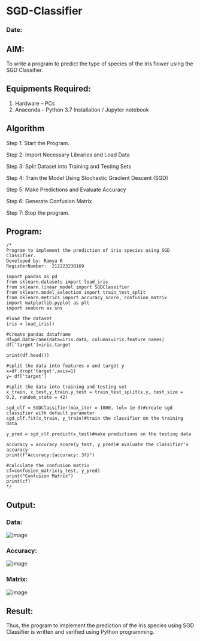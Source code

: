 # SGD-Classifier
### Date:
## AIM:
To write a program to predict the type of species of the Iris flower using the SGD Classifier.

## Equipments Required:
1. Hardware – PCs
2. Anaconda – Python 3.7 Installation / Jupyter notebook

## Algorithm
Step 1: Start the Program.

Step 2: Import Necessary Libraries and Load Data

Step 3: Split Dataset into Training and Testing Sets

Step 4: Train the Model Using Stochastic Gradient Descent (SGD)

Step 5: Make Predictions and Evaluate Accuracy

Step 6: Generate Confusion Matrix

Step 7: Stop the program.
## Program:
```
/*
Program to implement the prediction of iris species using SGD Classifier.
Developed by: Ramya R
RegisterNumber:  212223230169

import pandas as pd
from sklearn.datasets import load_iris
from sklearn.linear_model import SGDClassifier
from sklearn.model_selection import train_test_split
from sklearn.metrics import accuracy_score, confusion_matrix
import matplotlib.pyplot as plt
import seaborn as sns

#load the dataset
iris = load_iris()

#create pandas dataframe
df=pd.DataFrame(data=iris.data, columns=iris.feature_names)
df['target']=iris.target

print(df.head())

#split the data into features x and target y
x=df.drop('target',axis=1)
y= df['target']

#split the data into training and testing set
x_train, x_test,y_train,y_test = train_test_split(x,y, test_size = 0.2, random_state = 42)

sgd_clf = SGDClassifier(max_iter = 1000, tol= 1e-3)#create sgd classifier with default parameter
sgd_clf.fit(x_train, y_train)#train the classifier on the training data

y_pred = sgd_clf.predict(x_test)#make predictions on the testing data

accuracy = accuracy_score(y_test, y_pred)# evaluate the classifier's accuracy
print(f"Accuracy:{accuracy:.3f}")

#calculate the confusion matrix
cf=confusion_matrix(y_test, y_pred)
print("Confusion Matrix")
print(cf)
*/
```

## Output:
### Data:
![image](https://github.com/user-attachments/assets/cc47ecd8-9049-45e6-a586-a77274ad9f7a)
### Accuracy:
![image](https://github.com/user-attachments/assets/e86c22c4-2827-4454-893e-1833fb288993)
### Matrix:
![image](https://github.com/user-attachments/assets/a05c5ed4-a05b-4266-8b69-d11e191b6150)

## Result:
Thus, the program to implement the prediction of the Iris species using SGD Classifier is written and verified using Python programming.
